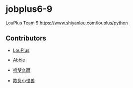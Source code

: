 ﻿# jobplus6-9

LouPlus Team 9 https://www.shiyanlou.com/louplus/python

## Contributors

* [LouPlus](https://github.com/LouPlus)

* [Abbie](https://github.com/AbbieChen233)

* [拾梦久雨](https://github.com/a465855787)

* [欺负小怪兽](https://github.com/monster-shang)





